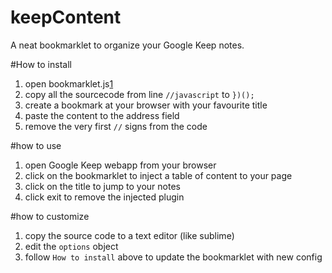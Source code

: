 keepContent
===========

A neat bookmarklet to organize your Google Keep notes.


#How to install
1. open bookmarklet.js[1]
2. copy all the sourcecode from line `//javascript` to `})();`
3. create a bookmark at your browser with your favourite title
4. paste the content to the address field
5. remove the very first `//` signs from the code

#how to use
1. open Google Keep webapp from your browser
2. click on the bookmarklet to inject a table of content to your page
3. click on the title to jump to your notes
4. click exit to remove the injected plugin

#how to customize
1. copy the source code to a text editor (like sublime)
2. edit the `options` object
3. follow `How to install` above to update the bookmarklet with new config

[1]:https://github.com/vicksonzero/keepContent/blob/master/bookmarklet.js
